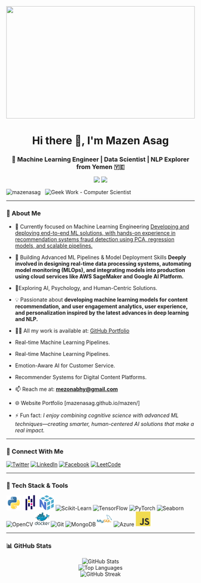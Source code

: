 <img src="https://imageio.forbes.com/specials-images/imageserve/635f79fbf214917bd2876e03/The-Top-5-Data-Science-And-Analytics-Trends-In-2023/960x0.jpg?format=jpg&width=1440" width="100%" height="300"/>

<h1 align="center">Hi there 👋, I'm Mazen Asag</h1>
<h3 align="center">🚀 Machine Learning Engineer | Data Scientist |  NLP Explorer from Yemen 🇾🇪</h3>

<p align="center">
  <a href="https://mazenasag.github.io/mazen/" target="_blank"><img src="https://img.shields.io/badge/My%20Portfolio-Visit%20Now-brightgreen?style=for-the-badge&logo=google-chrome" /></a>
  <a href="mailto:mezonabhy@gmail.com"><img src="https://img.shields.io/badge/Email-mezonabhy@gmail.com-blue?style=for-the-badge&logo=gmail" /></a>
</p>

<img align="right" width="400" src="https://cdn.dribbble.com/users/1162077/screenshots/3848914/programmer.gif" alt="Geek Work - Computer Scientist">

<p align="left"> <img src="https://komarev.com/ghpvc/?username=mazenasag&label=Profile%20views&color=0e75b6&style=flat" alt="mazenasag" /> </p>

---

### 💼 About Me

- 🔭 Currently focused on Machine Learning Engineering [Developing and deploying end-to-end ML solutions, with hands-on experience in recommendation systems fraud detection using PCA, regression models, and scalable pipelines.](https://github.com/Mazenasag/Detecting-Card-Fraud)
- 🌱  Building Advanced ML Pipelines & Model Deployment Skills **Deeply involved in designing real-time data processing systems, automating model monitoring (MLOps), and integrating models into production using cloud services like AWS SageMaker and Google AI Platform.**
- 🤖Exploring AI, Psychology, and Human-Centric Solutions.
- 💡 Passionate about **developing machine learning models for content recommendation, and user engagement analytics, user experience, and personalization inspired by the latest advances in deep learning and NLP.**
- 👨‍💻 All my work is available at: [GitHub Portfolio](https://github.com/Mazenasag)
- Real-time Machine Learning Pipelines.
- Real-time Machine Learning Pipelines.
- Emotion-Aware AI for Customer Service.
- Recommender Systems for Digital Content Platforms.

  
- 📫 Reach me at: **mezonabhy@gmail.com**
- 🌐 Website Portfolio [mazenasag.github.io/mazen/]
- ⚡ Fun fact: *I enjoy combining cognitive science with advanced ML techniques—creating smarter, human-centered AI solutions that make a real impact.*

---

### 🤝 Connect With Me

<p align="left">
  <a href="https://twitter.com/mazenasag" target="_blank"><img src="https://raw.githubusercontent.com/rahuldkjain/github-profile-readme-generator/master/src/images/icons/Social/twitter.svg" alt="Twitter" width="40" height="40"/></a>
  <a href="https://linkedin.com/in/mazen-asag" target="_blank"><img src="https://raw.githubusercontent.com/rahuldkjain/github-profile-readme-generator/master/src/images/icons/Social/linked-in-alt.svg" alt="LinkedIn" width="40" height="40"/></a>
  <a href="https://fb.com/mazen.alnabhi" target="_blank"><img src="https://raw.githubusercontent.com/rahuldkjain/github-profile-readme-generator/master/src/images/icons/Social/facebook.svg" alt="Facebook" width="40" height="40"/></a>
  <a href="https://leetcode.com/mazenasag/" target="_blank"><img src="https://raw.githubusercontent.com/rahuldkjain/github-profile-readme-generator/master/src/images/icons/Social/leet-code.svg" alt="LeetCode" width="40" height="40"/></a>
</p>

---

### 🧠 Tech Stack & Tools

<p align="left">
  <img src="https://raw.githubusercontent.com/devicons/devicon/master/icons/python/python-original.svg" alt="Python" width="40" height="40"/>
  <img src="https://raw.githubusercontent.com/devicons/devicon/master/icons/pandas/pandas-original.svg" alt="Pandas" width="40" height="40"/>
  <img src="https://raw.githubusercontent.com/devicons/devicon/master/icons/numpy/numpy-original.svg" alt="NumPy" width="40" height="40"/>
  <img src="https://upload.wikimedia.org/wikipedia/commons/0/05/Scikit_learn_logo_small.svg" alt="Scikit-Learn" width="40" height="40"/>
  <img src="https://www.vectorlogo.zone/logos/tensorflow/tensorflow-icon.svg" alt="TensorFlow" width="40" height="40"/>
  <img src="https://www.vectorlogo.zone/logos/pytorch/pytorch-icon.svg" alt="PyTorch" width="40" height="40"/>
  <img src="https://seaborn.pydata.org/_images/logo-mark-lightbg.svg" alt="Seaborn" width="40" height="40"/>
  <img src="https://www.vectorlogo.zone/logos/opencv/opencv-icon.svg" alt="OpenCV" width="40" height="40"/>
  <img src="https://raw.githubusercontent.com/devicons/devicon/master/icons/docker/docker-original-wordmark.svg" alt="Docker" width="40" height="40"/>
  <img src="https://www.vectorlogo.zone/logos/git-scm/git-scm-icon.svg" alt="Git" width="40" height="40"/>
  <img src="https://www.vectorlogo.zone/logos/mongodb/mongodb-icon.svg" alt="MongoDB" width="40" height="40"/>
  <img src="https://raw.githubusercontent.com/devicons/devicon/master/icons/mysql/mysql-original-wordmark.svg" alt="MySQL" width="40" height="40"/>
  <img src="https://www.vectorlogo.zone/logos/microsoft_azure/microsoft_azure-icon.svg" alt="Azure" width="40" height="40"/>
  <img src="https://raw.githubusercontent.com/devicons/devicon/master/icons/javascript/javascript-original.svg" alt="JavaScript" width="40" height="40"/>
</p>

---

### 📊 GitHub Stats

<p align="center">
  <img src="https://github-readme-stats.vercel.app/api?username=mazenasag&show_icons=true&locale=en&theme=radical" alt="GitHub Stats" />
  <br/>
  <img src="https://github-readme-stats.vercel.app/api/top-langs?username=mazenasag&show_icons=true&locale=en&layout=compact&theme=radical" alt="Top Languages" />
  <br/>
  <img src="https://github-readme-streak-stats.herokuapp.com/?user=mazenasag&theme=radical" alt="GitHub Streak" />
</p>

